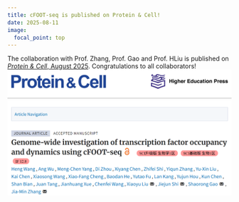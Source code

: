 ```yaml
---
title: cFOOT-seq is published on Protein & Cell!
date: 2025-08-11
image:
  focal_point: top
---
```

The collaboration with Prof. Zhang, Prof. Gao and Prof. HLiu is published on [*Protein & Cell*, August 2025](https://academic.oup.com/proteincell/advance-article/doi/10.1093/procel/pwaf071/8224573). Congratulations to all collaborators!
![alt](2025_cFOOT-seq.png)
